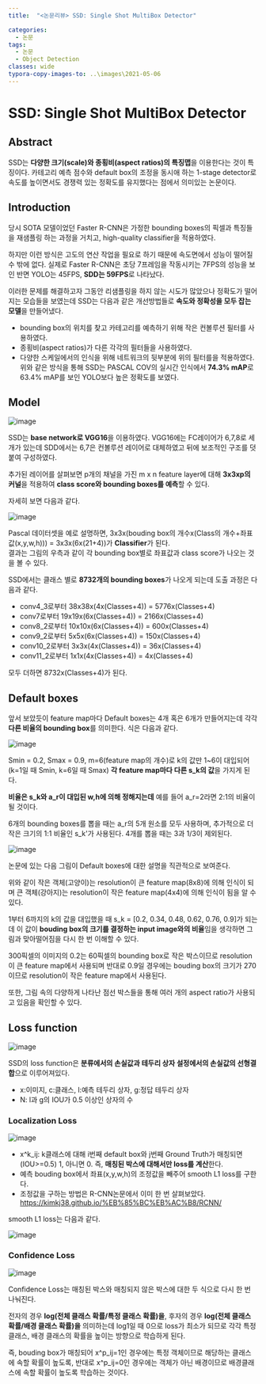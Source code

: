 ```yaml
---
title:  "<논문리뷰> SSD: Single Shot MultiBox Detector"

categories:
  - 논문
tags:
  - 논문
  - Object Detection
classes: wide
typora-copy-images-to: ..\images\2021-05-06
---
```


# SSD: Single Shot MultiBox Detector

## Abstract
SSD는 **다양한 크기(scale)와 종횡비(aspect ratios)의 특징맵**을 이용한다는 것이 특징이다. 카테고리 예측 점수와 default box의 조정을 동시애 하는 1-stage detector로
속도를 높이면서도 경쟁력 있는 정확도를 유지했다는 점에서 의미있는 논문이다.

## Introduction
당시 SOTA 모델이었던 Faster R-CNN은 가정한 bounding boxes의 픽셀과 특징들을 재샘플링 하는 과정을 거치고, high-quality classifier을 적용하였다.  
  
하지만 이런 방식은 고도의 연산 작업을 필요로 하기 때문에 속도면에서 성능이 떨어질 수 밖에 없다. 실제로 Faster R-CNN은 초당 7프레임을 작동시키는 7FPS의 성능을 보인 반면 YOLO는 45FPS, 
**SDD는 59FPS**로 나타났다.  
  
이러한 문제를 해결하고자 그동안 리샘플링을 하지 않는 시도가 많았으나 정확도가 떨어지는 모습들을 보였는데 SSD는 다음과 같은 개선방법들로 **속도와 정확성을 모두 잡는 모델**을 만들어냈다. 
- bounding box의 위치를 찾고 카테고리를 예측하기 위해 작은 컨볼루션 필터를 사용하였다.
- 종횡비(aspect ratios)가 다른 각각의 필터들을 사용하였다.
- 다양한 스케일에서의 인식을 위해 네트워크의 뒷부분에 위의 필터를을 적용하였다. 
위와 같은 방식을 통해 SSD는 PASCAL COV의 실시간 인식에서 **74.3% mAP**로 63.4% mAP를 보인 YOLO보다 높은 정확도를 보였다. 

## Model
![image](https://user-images.githubusercontent.com/76815825/117246200-292ba700-ae77-11eb-8c84-cec0b44670d0.png) 

SSD는 **base network로 VGG16**을 이용하였다. VGG16에는 FC레이어가 6,7,8로 세 개가 있는데 SDD에서는 6,7은 컨볼루션 레이어로 대체하였고 뒤에 보조적인 구조를 덧붙여 구성하였다.  
  
추가된 레이어를 살펴보면 p개의 채널을 가진 m x n feature layer에 대해 **3x3xp의 커널**을 적용하여 **class score와 bounding boxes를 예측**할 수 있다.   
  
자세히 보면 다음과 같다. 

![image](https://user-images.githubusercontent.com/76815825/117247241-e1a61a80-ae78-11eb-87e7-1fcdd5c69d95.png) 

Pascal 데이터셋을 예로 설명하면, 3x3x(bouding box의 개수x(Class의 개수+좌표값(x,y,w,h))) = 3x3x(6x(21+4))가 **Classifier**가 된다.    
결과는 그림의 우측과 같이 각 bounding box별로 좌표값과 class score가 나오는 것을 볼 수 있다. 

SSD에서는 클래스 별로 **8732개의 bounding boxes**가 나오게 되는데 도출 과정은 다음과 같다. 
 
- conv4_3로부터 38x38x(4x(Classes+4)) = 5776x(Classes+4)  
- conv7로부터 19x19x(6x(Classes+4)) = 2166x(Classes+4) 
- conv8_2로부터 10x10x(6x(Classes+4)) = 600x(Classes+4) 
- conv9_2로부터 5x5x(6x(Classes+4)) = 150x(Classes+4) 
- conv10_2로부터 3x3x(4x(Classes+4)) = 36x(Classes+4) 
- conv11_2로부터 1x1x(4x(Classes+4)) = 4x(Classes+4) 
 
모두 더하면 8732x(Classes+4)가 된다.

## Default boxes
 
앞서 보았듯이 feature map마다 Default boxes는 4개 혹은 6개가 만들어지는데 각각 **다른 비율의 bounding box**를 의미한다. 식은 다음과 같다. 
  
  ![image](https://user-images.githubusercontent.com/76815825/117317985-fe683f80-aec4-11eb-81da-b8b08ad477d1.png)

Smin = 0.2, Smax = 0.9, m=6(feature map의 개수)로 k의 값만 1~6이 대입되어(k=1일 때 Smin, k=6일 때 Smax) **각 feature map마다 다른 s_k의 값**을 가지게 된다.   
  
**비율은 s_k와 a_r이 대입된 w,h에 의해 정해지는데** 예를 들어 a_r=2라면 2:1의 비율이 될 것이다.   
  
6개의 bounding boxes를 뽑을 때는 a_r의 5개 원소를 모두 사용하며, 추가적으로 더 작은 크기의 1:1 비율인 s_k'가 사용된다. 4개를 뽑을 때는 3과 1/3이 제외된다.

![image](https://user-images.githubusercontent.com/76815825/117321456-1a211500-aec8-11eb-9b77-c46013753f12.png)  
  
논문에 있는 다음 그림이 Default boxes에 대한 설명을 직관적으로 보여준다.  
  
위와 같이 작은 객체(고양이)는 resolution이 큰 feature map(8x8)에 의해 인식이 되며 큰 객체(강아지)는 resolution이 작은 feature map(4x4)에 의해 인식이 됨을 알 수 있다.
  
1부터 6까지의 k의 값을 대입했을 때 s_k = [0.2, 0.34, 0.48, 0.62, 0.76, 0.9]가 되는데 이 값이 **bouding box의 크기를 결정하는 input image와의 비율**임을 생각하면 그림과 맞아떨어짐을 다시 한 번
이해할 수 있다.  
  
300픽셀의 이미지의 0.2는 60픽셀의 bounding box로 작은 박스이므로 resolution이 큰 feature map에서 사용되며 반대로 0.9일 경우에는 bouding box의 크기가 270이므로 resolution이 작은 feature map에서 사용된다.  
  
또한, 그림 속의 다양하게 나타난 점선 박스들을 통해 여러 개의 aspect ratio가 사용되고 있음을 확인할 수 있다.

## Loss function 
 
 ![image](https://user-images.githubusercontent.com/76815825/117318216-2bb4ed80-aec5-11eb-8f84-0d53821174ed.png)
 
 SSD의 loss function은 **분류에서의 손실값과 테두리 상자 설정에서의 손실값의 선형결합**으로 이루어져있다. 
 - x:이미지, c:클래스, l:예측 테두리 상자, g:정답 테두리 상자
 - N: l과 g의 IOU가 0.5 이상인 상자의 수 

### Localization Loss
![image](https://user-images.githubusercontent.com/76815825/117318429-5e5ee600-aec5-11eb-9353-4f40342f4343.png)
 
 - x^k_ij: k클래스에 대해 i번째 default box와 j번째 Ground Truth가 매칭되면(IOU>=0.5) 1, 아니면 0. 즉, **매칭된 박스에 대해서만 loss를 계산**한다.  
 - 예측 bouding box에서 좌표(x,y,w,h)의 조정값을 빼주어 smooth L1 loss를 구한다.
 - 조정값을 구하는 방법은 R-CNN논문에서 이미 한 번 살펴보았다. <https://kimkj38.github.io/%EB%85%BC%EB%AC%B8/RCNN/>

smooth L1 loss는 다음과 같다.  
  
![image](https://user-images.githubusercontent.com/76815825/117318589-877f7680-aec5-11eb-9f14-8370d4f7de7f.png)
 

### Confidence Loss
![image](https://user-images.githubusercontent.com/76815825/117318726-a7169f00-aec5-11eb-8b50-9a86f7817ea0.png) 
 
Confidence Loss는 매칭된 박스와 매칭되지 않은 박스에 대한 두 식으로 다시 한 번 나눠진다.  
  
전자의 경우 **log(전체 클래스 확률/특정 클래스 확률)을**, 후자의 경우 **log(전체 클래스 확률/배경 클래스 확률)을** 의미하는데 log1일 때 0으로 loss가 최소가 되므로 각각 특정 클래스, 배경 클래스의
확률을 높이는 방향으로 학습하게 된다.   
  
즉, bouding box가 매칭되어 x^p_ij=1인 경우에는 특정 객체이므로 해당하는 클래스에 속할 확률이 높도록, 반대로 x^p_ij=0인 경우에는 객체가 아닌 배경이므로
배경클래스에 속할 확률이 높도록 학습하는 것이다. 












